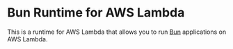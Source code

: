 # Bun Runtime for AWS Lambda

This is a runtime for AWS Lambda that allows you to run [Bun](https://bun.sh) applications on
AWS Lambda.
